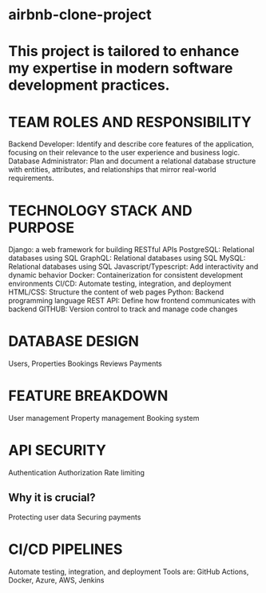# airbnb-clone-project
# This project is tailored to enhance my expertise in modern software development practices.

# TEAM ROLES AND RESPONSIBILITY
 Backend Developer: Identify and describe core features of the application, focusing on their relevance to the user experience and business logic.
Database Administrator: Plan and document a relational database structure with entities, attributes, and relationships that mirror real-world requirements.

# TECHNOLOGY STACK AND PURPOSE
Django: a web framework for building RESTful APIs
PostgreSQL: Relational databases using SQL
GraphQL: Relational databases using SQL
MySQL: Relational databases using SQL
Javascript/Typescript: Add interactivity and dynamic behavior
Docker: Containerization for consistent development environments
CI/CD: Automate testing, integration, and deployment
HTML/CSS: Structure the content of web pages
Python: Backend programming language
REST API: Define how frontend communicates with backend
GITHUB: Version control to track and manage code changes

# DATABASE DESIGN
Users, 
Properties 
Bookings 
Reviews
Payments

# FEATURE BREAKDOWN
User management
Property management
Booking system

# API SECURITY
Authentication
Authorization
Rate limiting

## Why it is crucial?
Protecting user data
Securing payments

# CI/CD PIPELINES
Automate testing, integration, and deployment
Tools are: GitHub Actions, Docker, Azure, AWS, Jenkins
